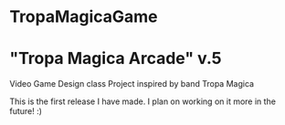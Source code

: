# TropaMagicaGame
# "Tropa Magica Arcade" v.5
Video Game Design class Project inspired by band Tropa Magica

This is the first release I have made. I plan on working on it more in the future! :)
